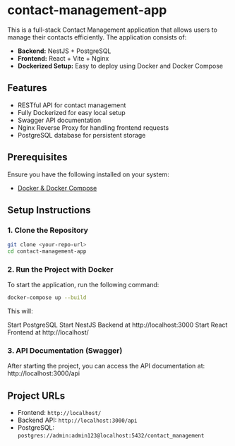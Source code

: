 # contact-management-app

This is a full-stack Contact Management application that allows users to manage their contacts efficiently. The application consists of:

- **Backend:** NestJS + PostgreSQL
- **Frontend:** React + Vite + Nginx
- **Dockerized Setup:** Easy to deploy using Docker and Docker Compose

## Features

- RESTful API for contact management
- Fully Dockerized for easy local setup
- Swagger API documentation
- Nginx Reverse Proxy for handling frontend requests
- PostgreSQL database for persistent storage

## Prerequisites

Ensure you have the following installed on your system:

- [Docker & Docker Compose](https://docs.docker.com/get-docker/)

## Setup Instructions

### 1. Clone the Repository

```sh
git clone <your-repo-url>
cd contact-management-app

```

### 2. Run the Project with Docker

To start the application, run the following command:

```sh
docker-compose up --build
```

This will:

Start PostgreSQL
Start NestJS Backend at http://localhost:3000
Start React Frontend at http://localhost/

### 3. API Documentation (Swagger)

After starting the project, you can access the API documentation at:
http://localhost:3000/api

## Project URLs

- Frontend: `http://localhost/`
- Backend API: `http://localhost:3000/api`
- PostgreSQL: `postgres://admin:admin123@localhost:5432/contact_management`
